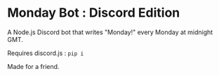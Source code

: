 # Monday Bot : Discord Edition
A Node.js Discord bot that writes "Monday!" every Monday at midnight GMT.

Requires discord.js : ```pip i```

Made for a friend.

